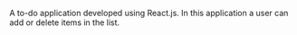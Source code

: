 A to-do application developed using React.js. In this application a user can add or delete items in the list.


